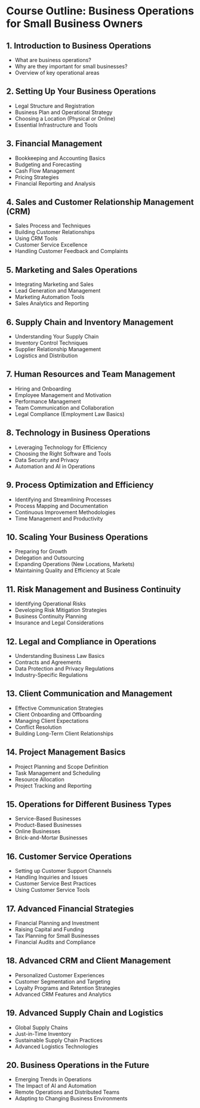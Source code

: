 # Course Outline: Business Operations for Small Business Owners

## 1. Introduction to Business Operations
* What are business operations?
* Why are they important for small businesses?
* Overview of key operational areas

## 2. Setting Up Your Business Operations
* Legal Structure and Registration
* Business Plan and Operational Strategy
* Choosing a Location (Physical or Online)
* Essential Infrastructure and Tools

## 3. Financial Management
* Bookkeeping and Accounting Basics
* Budgeting and Forecasting
* Cash Flow Management
* Pricing Strategies
* Financial Reporting and Analysis

## 4. Sales and Customer Relationship Management (CRM)
* Sales Process and Techniques
* Building Customer Relationships
* Using CRM Tools
* Customer Service Excellence
* Handling Customer Feedback and Complaints

## 5. Marketing and Sales Operations
* Integrating Marketing and Sales
* Lead Generation and Management
* Marketing Automation Tools
* Sales Analytics and Reporting

## 6. Supply Chain and Inventory Management
* Understanding Your Supply Chain
* Inventory Control Techniques
* Supplier Relationship Management
* Logistics and Distribution

## 7. Human Resources and Team Management
* Hiring and Onboarding
* Employee Management and Motivation
* Performance Management
* Team Communication and Collaboration
* Legal Compliance (Employment Law Basics)

## 8. Technology in Business Operations
* Leveraging Technology for Efficiency
* Choosing the Right Software and Tools
* Data Security and Privacy
* Automation and AI in Operations

## 9. Process Optimization and Efficiency
* Identifying and Streamlining Processes
* Process Mapping and Documentation
* Continuous Improvement Methodologies
* Time Management and Productivity

## 10. Scaling Your Business Operations
* Preparing for Growth
* Delegation and Outsourcing
* Expanding Operations (New Locations, Markets)
* Maintaining Quality and Efficiency at Scale

## 11. Risk Management and Business Continuity
* Identifying Operational Risks
* Developing Risk Mitigation Strategies
* Business Continuity Planning
* Insurance and Legal Considerations

## 12. Legal and Compliance in Operations
* Understanding Business Law Basics
* Contracts and Agreements
* Data Protection and Privacy Regulations
* Industry-Specific Regulations

## 13. Client Communication and Management
* Effective Communication Strategies
* Client Onboarding and Offboarding
* Managing Client Expectations
* Conflict Resolution
* Building Long-Term Client Relationships

## 14. Project Management Basics
* Project Planning and Scope Definition
* Task Management and Scheduling
* Resource Allocation
* Project Tracking and Reporting

## 15. Operations for Different Business Types
* Service-Based Businesses
* Product-Based Businesses
* Online Businesses
* Brick-and-Mortar Businesses

## 16. Customer Service Operations
* Setting up Customer Support Channels
* Handling Inquiries and Issues
* Customer Service Best Practices
* Using Customer Service Tools

## 17. Advanced Financial Strategies
* Financial Planning and Investment
* Raising Capital and Funding
* Tax Planning for Small Businesses
* Financial Audits and Compliance

## 18. Advanced CRM and Client Management
* Personalized Customer Experiences
* Customer Segmentation and Targeting
* Loyalty Programs and Retention Strategies
* Advanced CRM Features and Analytics

## 19. Advanced Supply Chain and Logistics
* Global Supply Chains
* Just-in-Time Inventory
* Sustainable Supply Chain Practices
* Advanced Logistics Technologies

## 20. Business Operations in the Future
* Emerging Trends in Operations
* The Impact of AI and Automation
* Remote Operations and Distributed Teams
* Adapting to Changing Business Environments
